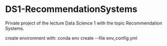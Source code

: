 # DS1-RecommendationSystems
Private project of the lecture Data Science 1 with the topic Recommendation Systems.



create environment with: conda env create --file env_config.yml
